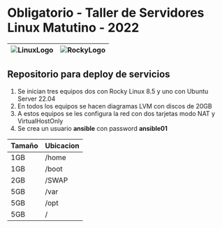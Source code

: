 # Obligatorio - Taller de Servidores Linux Matutino - 2022
| ![LinuxLogo](https://github.com/heberdar/TSL/blob/main/images/Linux_logo.jpg) | ![RockyLogo](https://github.com/heberdar/TSL/blob/main/images/rocky-linux.jpg) |
| ----------- | ----------- |
## Repositorio para deploy de servicios 

1. Se inician tres equipos dos con Rocky Linux 8.5 y uno con Ubuntu Server 22.04
2. En todos los equipos se hacen diagramas LVM con discos de 20GB
3. A estos equipos se les configura la red con dos tarjetas modo NAT y VirtualHostOnly
4. Se crea un usuario **ansible** con password **ansible01**

| Tamaño | Ubicacion |
| ----------- | ----------- |
| 1GB | /home |
| 1GB | /boot |
| 2GB | /SWAP|
| 5GB | /var |
| 5GB | /opt |
| 5GB | /    |

